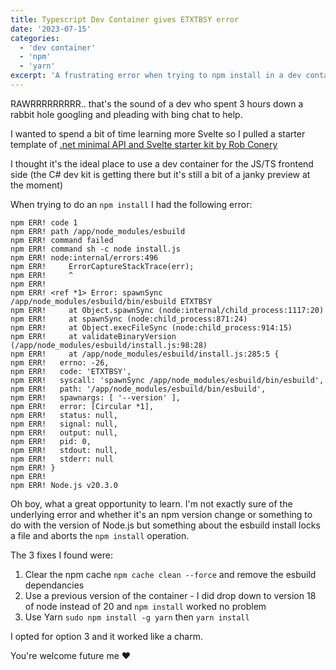 ```yaml
---
title: Typescript Dev Container gives ETXTBSY error
date: '2023-07-15'
categories:
  - 'dev container'
  - 'npm'
  - 'yarn'
excerpt: 'A frustrating error when trying to npm install in a dev container...'
---
```


RAWRRRRRRRRR.. that's the sound of a dev who spent 3 hours down a rabbit hole googling and pleading with bing chat to help.

I wanted to spend a bit of time learning more Svelte so I pulled a starter template of [.net minimal API and Svelte starter kit by Rob Conery](https://github.com/robconery/Svelte.Starter)

I thought it's the ideal place to use a dev container for the JS/TS frontend side (the C# dev kit is getting there but it's still a bit of a janky preview at the moment)

When trying to do an `npm install` I had the following error:

```shell
npm ERR! code 1
npm ERR! path /app/node_modules/esbuild
npm ERR! command failed
npm ERR! command sh -c node install.js
npm ERR! node:internal/errors:496
npm ERR!     ErrorCaptureStackTrace(err);
npm ERR!     ^
npm ERR! 
npm ERR! <ref *1> Error: spawnSync /app/node_modules/esbuild/bin/esbuild ETXTBSY
npm ERR!     at Object.spawnSync (node:internal/child_process:1117:20)
npm ERR!     at spawnSync (node:child_process:871:24)
npm ERR!     at Object.execFileSync (node:child_process:914:15)
npm ERR!     at validateBinaryVersion (/app/node_modules/esbuild/install.js:98:28)
npm ERR!     at /app/node_modules/esbuild/install.js:285:5 {
npm ERR!   errno: -26,
npm ERR!   code: 'ETXTBSY',
npm ERR!   syscall: 'spawnSync /app/node_modules/esbuild/bin/esbuild',
npm ERR!   path: '/app/node_modules/esbuild/bin/esbuild',
npm ERR!   spawnargs: [ '--version' ],
npm ERR!   error: [Circular *1],
npm ERR!   status: null,
npm ERR!   signal: null,
npm ERR!   output: null,
npm ERR!   pid: 0,
npm ERR!   stdout: null,
npm ERR!   stderr: null
npm ERR! }
npm ERR! 
npm ERR! Node.js v20.3.0
```

Oh boy, what a great opportunity to learn. I'm not exactly sure of the underlying error and whether it's an npm version change or something to do with the version of Node.js but something about the esbuild install locks a file and aborts the `npm install` operation.

The 3 fixes I found were:
1. Clear the npm cache `npm cache clean --force` and remove the esbuild dependancies
2. Use a previous version of the container - I did drop down to version 18 of node instead of 20 and `npm install` worked no problem
3. Use Yarn `sudo npm install -g yarn` then `yarn install`

I opted for option 3 and it worked like a charm.

You're welcome future me ❤️